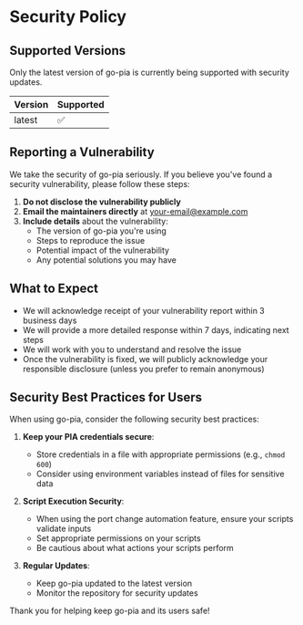 # Security Policy

## Supported Versions

Only the latest version of go-pia is currently being supported with security updates.

| Version | Supported          |
| ------- | ------------------ |
| latest  | :white_check_mark: |

## Reporting a Vulnerability

We take the security of go-pia seriously. If you believe you've found a security vulnerability, please follow these steps:

1. **Do not disclose the vulnerability publicly**
2. **Email the maintainers directly** at [your-email@example.com](mailto:your-email@example.com)
3. **Include details** about the vulnerability:
   - The version of go-pia you're using
   - Steps to reproduce the issue
   - Potential impact of the vulnerability
   - Any potential solutions you may have

## What to Expect

- We will acknowledge receipt of your vulnerability report within 3 business days
- We will provide a more detailed response within 7 days, indicating next steps
- We will work with you to understand and resolve the issue
- Once the vulnerability is fixed, we will publicly acknowledge your responsible disclosure (unless you prefer to remain anonymous)

## Security Best Practices for Users

When using go-pia, consider the following security best practices:

1. **Keep your PIA credentials secure**:
   - Store credentials in a file with appropriate permissions (e.g., `chmod 600`)
   - Consider using environment variables instead of files for sensitive data

2. **Script Execution Security**:
   - When using the port change automation feature, ensure your scripts validate inputs
   - Set appropriate permissions on your scripts
   - Be cautious about what actions your scripts perform

3. **Regular Updates**:
   - Keep go-pia updated to the latest version
   - Monitor the repository for security updates

Thank you for helping keep go-pia and its users safe!
